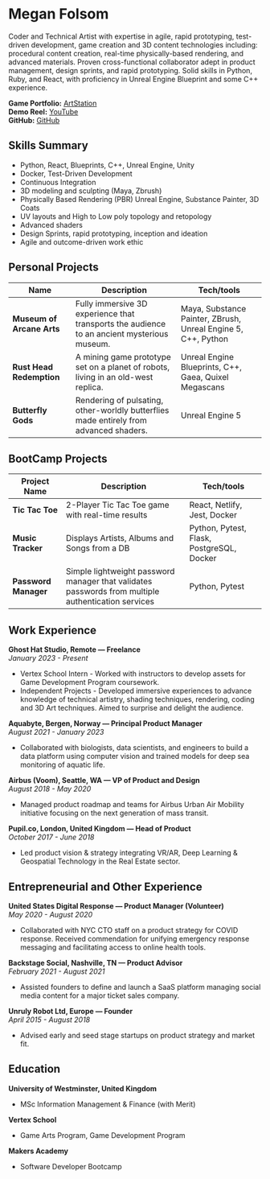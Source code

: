 # Megan Folsom

Coder and Technical Artist with expertise in agile, rapid prototyping, test-driven development, game creation and 3D content technologies including: procedural content creation, real-time physically-based rendering, and advanced materials. Proven cross-functional collaborator adept in product management, design sprints, and rapid prototyping. Solid skills in Python, Ruby, and React, with proficiency in Unreal Engine Blueprint and some C++ experience. 

**Game Portfolio:** [ArtStation](https://meganfolsom6.artstation.com/)  
**Demo Reel:** [YouTube](https://youtu.be/c1WCWJC2VlI)  
**GitHub:** [GitHub](https://www.github.com/mfolsom)

## Skills Summary

- Python, React, Blueprints, C++, Unreal Engine, Unity
- Docker, Test-Driven Development
- Continuous Integration
- 3D modeling and sculpting (Maya, Zbrush)
- Physically Based Rendering (PBR) Unreal Engine, Substance Painter, 3D Coats
- UV layouts and High to Low poly topology and retopology
- Advanced shaders
- Design Sprints, rapid prototyping, inception and ideation
- Agile and outcome-driven work ethic

## Personal Projects

| Name | Description | Tech/tools |
| --- | --- | --- |
| **Museum of Arcane Arts** | Fully immersive 3D experience that transports the audience to an ancient mysterious museum. | Maya, Substance Painter, ZBrush, Unreal Engine 5, C++, Python |
| **Rust Head Redemption** | A mining game prototype set on a planet of robots, living in an old-west replica. | Unreal Engine Blueprints, C++, Gaea, Quixel Megascans |
| **Butterfly Gods** | Rendering of pulsating, other-worldly butterflies made entirely from advanced shaders. | Unreal Engine 5 |

## BootCamp Projects

| Project Name       | Description                                                                                       | Tech/tools                                |
|--------------------|---------------------------------------------------------------------------------------------------|-------------------------------------------|
| **Tic Tac Toe**    | 2-Player Tic Tac Toe game with real-time results                                                  | React, Netlify, Jest, Docker              |
| **Music Tracker**  | Displays Artists, Albums and Songs from a DB                                                      | Python, Pytest, Flask, PostgreSQL, Docker |
| **Password Manager** | Simple lightweight password manager that validates passwords from multiple authentication services | Python, Pytest                         |



## Work Experience

**Ghost Hat Studio, Remote — Freelance**  
*January 2023 - Present*  
- Vertex School Intern - Worked with instructors to develop assets for Game Development Program coursework.
- Independent Projects - Developed immersive experiences to advance knowledge of technical artistry, shading techniques, rendering, coding and 3D Art techniques. Aimed to surprise and delight the audience.

**Aquabyte, Bergen, Norway — Principal Product Manager**  
*August 2021 - January 2023*  
- Collaborated with biologists, data scientists, and engineers to build a data platform using computer vision and trained models for deep sea monitoring of aquatic life.

**Airbus (Voom), Seattle, WA — VP of Product and Design**  
*August 2018 - May 2020*  
- Managed product roadmap and teams for Airbus Urban Air Mobility initiative focusing on the next generation of mass transit.

**Pupil.co, London, United Kingdom — Head of Product**  
*October 2017 - June 2018*  
- Led product vision & strategy integrating VR/AR, Deep Learning & Geospatial Technology in the Real Estate sector.

## Entrepreneurial and Other Experience

**United States Digital Response — Product Manager (Volunteer)**  
*May 2020 - August 2020*  
- Collaborated with NYC CTO staff on a product strategy for COVID response. Received commendation for unifying emergency response messaging and facilitating access to online health tools.

**Backstage Social, Nashville, TN — Product Advisor**  
*February 2021 - August 2021*  
- Assisted founders to define and launch a SaaS platform managing social media content for a major ticket sales company.

**Unruly Robot Ltd, Europe — Founder**  
*April 2015 - August 2018*  
- Advised early and seed stage startups on product strategy and market fit.

## Education

**University of Westminster, United Kingdom**  
- MSc Information Management & Finance (with Merit)

**Vertex School**  
- Game Arts Program, Game Development Program

**Makers Academy**  
- Software Developer Bootcamp

